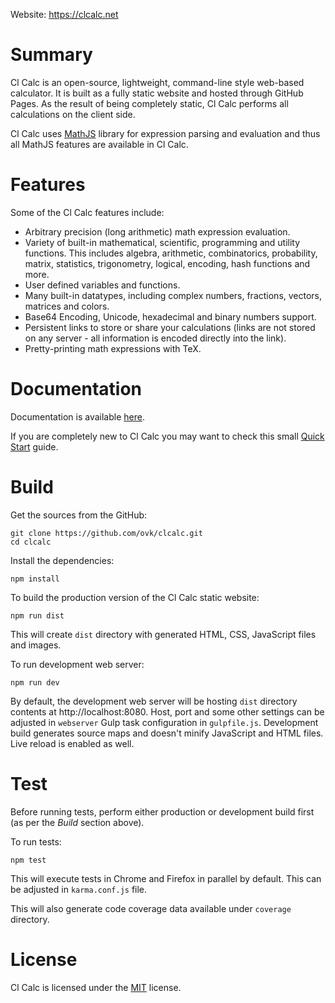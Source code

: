 Website: https://clcalc.net

# Summary
Cl Calc is an open-source, lightweight, command-line style web-based calculator. It is built as a fully static website and hosted through GitHub Pages. As the result of being completely static, Cl Calc performs all calculations on the client side.

Cl Calc uses [MathJS](http://mathjs.org) library for expression parsing and evaluation and thus all MathJS features are available in Cl Calc.

# Features
Some of the Cl Calc features include:

- Arbitrary precision (long arithmetic) math expression evaluation.
- Variety of built-in mathematical, scientific, programming and utility functions. This includes algebra, arithmetic, combinatorics, probability, matrix, statistics, trigonometry, logical, encoding, hash functions and more.
- User defined variables and functions.
- Many built-in datatypes, including complex numbers, fractions, vectors, matrices and colors.
- Base64 Encoding, Unicode, hexadecimal and binary numbers support.
- Persistent links to store or share your calculations (links are not stored on any server - all information is encoded directly into the link).
- Pretty-printing math expressions with TeX.

# Documentation
Documentation is available [here](https://clcalc.net/help.html).

If you are completely new to Cl Calc you may want to check this small [Quick Start](https://clcalc.net/help.html#quickstart) guide.

# Build
Get the sources from the GitHub:

```
git clone https://github.com/ovk/clcalc.git
cd clcalc
```

Install the dependencies:

```
npm install
```

To build the production version of the Cl Calc static website:

```
npm run dist
```

This will create `dist` directory with generated HTML, CSS, JavaScript files and images.

To run development web server:

```
npm run dev
```

By default, the development web server will be hosting `dist` directory contents at http://localhost:8080.
Host, port and some other settings can be adjusted in `webserver` Gulp task configuration in `gulpfile.js`.
Development build generates source maps and doesn't minify JavaScript and HTML files.
Live reload is enabled as well.

# Test
Before running tests, perform either production or development build first (as per the *Build* section above).

To run tests:

```
npm test
```

This will execute tests in Chrome and Firefox in parallel by default.
This can be adjusted in `karma.conf.js` file.

This will also generate code coverage data available under `coverage` directory.

# License
Cl Calc is licensed under the [MIT](https://github.com/ovk/clcalc/blob/master/LICENSE) license.
